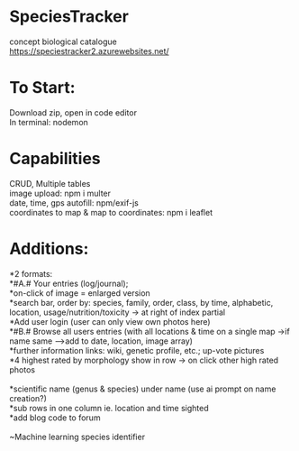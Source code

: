 # SpeciesTracker
concept biological catalogue <br>
https://speciestracker2.azurewebsites.net/

# To Start: <br>
Download zip, open in code editor <br>
In terminal: nodemon

# Capabilities <br>
CRUD, Multiple tables <br>
image upload: npm i multer <br>
date, time, gps autofill: npm/exif-js <br>
coordinates to map & map to coordinates: npm i leaflet

# Additions: <br>
*2 formats: <br>
*#A.# Your entries (log/journal); <br>
*on-click of image = enlarged version <br>
*search bar, order by: species, family, order, class, by time, alphabetic, location, usage/nutrition/toxicity -> at right of index partial <br>
*Add user login (user can only view own photos here)<br>
*#B.# Browse all users entries (with all locations & time on a single map ->if name same -->add to date, location, image array)<br>
*further information links: wiki, genetic profile, etc.; up-vote pictures <br>
*4 highest rated by morphology show in row -> on click other high rated photos <br>
<br>
*scientific name (genus & species) under name (use ai prompt on name creation?) <br>
*sub rows in one column ie. location and time sighted <br>
*add blog code to forum <br>
<br>
~Machine learning species identifier

